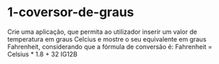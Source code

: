# 1-coversor-de-graus
Crie uma aplicação, que permita ao utilizador inserir um valor de temperatura em graus
Celcius e mostre o seu equivalente em graus Fahrenheit, considerando que a fórmula de
conversão é: Fahrenheit = Celsius * 1.8 + 32
IG12B

